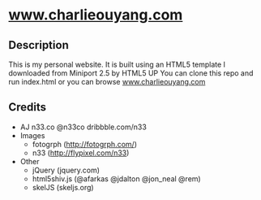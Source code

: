 www.charlieouyang.com
=====================

## Description
This is my personal website. It is built using an HTML5 template I downloaded from Miniport 2.5 by HTML5 UP
You can clone this repo and run index.html or you can browse www.charlieouyang.com

## Credits 
* AJ n33.co @n33co dribbble.com/n33
* Images
  * fotogrph (http://fotogrph.com/)
  * n33 (http://flypixel.com/n33)
* Other
  * jQuery (jquery.com)
  * html5shiv.js (@afarkas @jdalton @jon_neal @rem)
  * skelJS (skeljs.org)